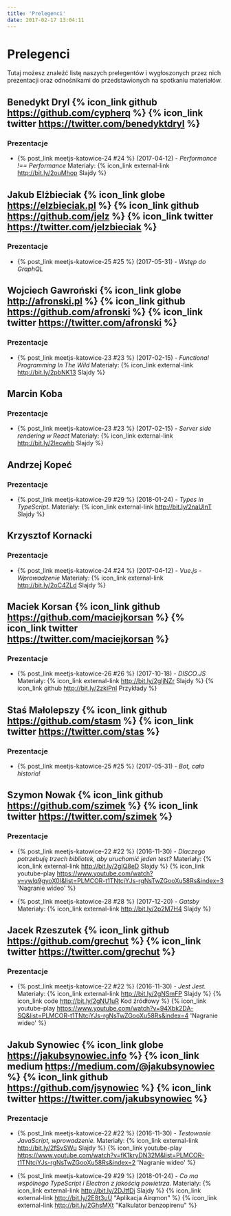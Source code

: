 ```yaml
---
title: 'Prelegenci'
date: 2017-02-17 13:04:11
---
```

# Prelegenci

Tutaj możesz znaleźć listę naszych prelegentów i wygłoszonych przez nich prezentacji oraz odnośnikami do przedstawionych na spotkaniu materiałów.

## Benedykt Dryl {% icon_link github https://github.com/cypherq %} {% icon_link twitter https://twitter.com/benedyktdryl %}

### Prezentacje

* {% post_link meetjs-katowice-24 #24 %} (2017-04-12) - *Performance !== Performance*
Materiały: {% icon_link external-link http://bit.ly/2ouMhop Slajdy %}

## Jakub Elżbieciak {% icon_link globe https://elzbieciak.pl %} {% icon_link github https://github.com/jelz %} {% icon_link twitter https://twitter.com/jelzbieciak %}

### Prezentacje

* {% post_link meetjs-katowice-25 #25 %} (2017-05-31) - *Wstęp do GraphQL*

## Wojciech Gawroński {% icon_link globe http://afronski.pl %} {% icon_link github https://github.com/afronski %} {% icon_link twitter https://twitter.com/afronski %}

### Prezentacje

* {% post_link meetjs-katowice-23 #23 %} (2017-02-15) - *Functional Programming In The Wild*
Materiały: {% icon_link external-link http://bit.ly/2pbNK13 Slajdy %}

## Marcin Koba

### Prezentacje

* {% post_link meetjs-katowice-23 #23 %} (2017-02-15) - *Server side rendering w React*
Materiały: {% icon_link external-link http://bit.ly/2lecwhb Slajdy %}

## Andrzej Kopeć

### Prezentacje

* {% post_link meetjs-katowice-29 #29 %} (2018-01-24) - *Types in TypeScript.*
Materiały: {% icon_link external-link http://bit.ly/2naUInT Slajdy %}

## Krzysztof Kornacki

### Prezentacje

* {% post_link meetjs-katowice-24 #24 %} (2017-04-12) - *Vue.js - Wprowadzenie*
Materiały: {% icon_link external-link http://bit.ly/2oC4ZLd Slajdy %}

## Maciek Korsan {% icon_link github https://github.com/maciejkorsan %} {% icon_link twitter https://twitter.com/maciejkorsan %}

### Prezentacje

* {% post_link meetjs-katowice-26 #26 %} (2017-10-18) - *DISCO.JS*
Materiały: {% icon_link external-link http://bit.ly/2gljNZr Slajdy %} {% icon_link github http://bit.ly/2zkiPnI Przykłady %}

## Staś Małolepszy {% icon_link github https://github.com/stasm %} {% icon_link twitter https://twitter.com/stas %}

### Prezentacje

* {% post_link meetjs-katowice-25 #25 %} (2017-05-31) - *Bot, cała historia!*

## Szymon Nowak {% icon_link github https://github.com/szimek %} {% icon_link twitter https://twitter.com/szimek %}

### Prezentacje

* {% post_link meetjs-katowice-22 #22 %} (2016-11-30) - *Dlaczego potrzebuję trzech bibliotek, aby uruchomić jeden test?*
Materiały: {% icon_link external-link http://bit.ly/2gIQ8eD Slajdy %} {% icon_link youtube-play https://www.youtube.com/watch?v=ywlq9gyoX0I&list=PLMCOR-t1TNtciYJs-rgNsTwZGooXu58Rs&index=3 'Nagranie wideo' %}

* {% post_link meetjs-katowice-28 #28 %} (2017-12-20) - *Gatsby*
Materiały: {% icon_link external-link http://bit.ly/2p2M7H4 Slajdy %}

## Jacek Rzeszutek {% icon_link github https://github.com/grechut %} {% icon_link twitter https://twitter.com/grechut %}

### Prezentacje

* {% post_link meetjs-katowice-22 #22 %} (2016-11-30) - *Jest Jest.*
Materiały: {% icon_link external-link http://bit.ly/2gNSmFP Slajdy %} {% icon_link code http://bit.ly/2gNU1uR Kod źródłowy %} {% icon_link youtube-play https://www.youtube.com/watch?v=94Xbk2DA-SQ&list=PLMCOR-t1TNtciYJs-rgNsTwZGooXu58Rs&index=4 'Nagranie wideo' %}

## Jakub Synowiec {% icon_link globe https://jakubsynowiec.info %} {% icon_link medium https://medium.com/@jakubsynowiec %} {% icon_link github https://github.com/jsynowiec %} {% icon_link twitter https://twitter.com/jakubsynowiec %}

### Prezentacje

* {% post_link meetjs-katowice-22 #22 %} (2016-11-30) - *Testowanie JavaScript, wprowadzenie.*
Materiały: {% icon_link external-link http://bit.ly/2fSvSWu Slajdy %} {% icon_link youtube-play https://www.youtube.com/watch?v=fK1kryDN32M&list=PLMCOR-t1TNtciYJs-rgNsTwZGooXu58Rs&index=2 'Nagranie wideo' %}

* {% post_link meetjs-katowice-29 #29 %} (2018-01-24) - *Co ma wspólnego TypeScript i Electron z jakością powietrza.*
Materiały: {% icon_link external-link http://bit.ly/2DJtfDj Slajdy %} {% icon_link external-link http://bit.ly/2E8t3uU "Aplikacja Airqmon" %} {% icon_link external-link http://bit.ly/2GhsMXt "Kalkulator benzopirenu" %}

